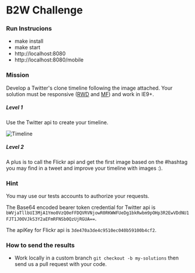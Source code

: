 # B2W Challenge

### Run Instrucions

* make install
* make start
* http://localhost:8080
* http://localhost:8080/mobile



### Mission

Develop a Twitter's clone timeline following the image attached. Your solution must be responsive ([RWD](http://alistapart.com/article/responsive-web-design) and [MF](http://www.lukew.com/ff/entry.asp?933)) and work in IE9+.

##### Level 1

Use the Twitter api to create your timeline.

![Timeline](/resources/timeline.png)

##### Level 2

A plus is to call the Flickr api and get the first image based on the #hashtag you may find in a tweet and improve your timeline with images :).

### Hint

You may use our tests accounts to authorize your requests.

The Base64 encoded bearer token credential for Twitter api is ```bWVjaTllbUI3MjA1Ymo0VzQ0eFFDQVRVNjowR0RKWWFUeDg1bkRwbm9pOHp3R2EwVDdNU1FJT1J0OVJkS3Y2aEFmRFNSb0QzUjRGUA==```.

The apiKey for Flickr api is ```3de470a3de4c9510ec040b59100b4cf2```.

### How to send the results

* Work locally in a custom branch ```git checkout -b my-solutions``` then send us a pull request with your code.
